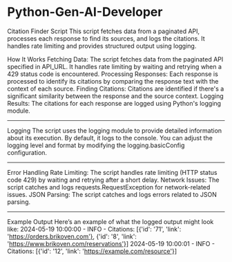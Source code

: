# Python-Gen-AI-Developer
Citation Finder Script
This script fetches data from a paginated API, processes each response to find its sources, and logs the citations. It handles rate limiting and provides structured output using logging.

How It Works
Fetching Data: The script fetches data from the paginated API specified in API_URL. It handles rate limiting by waiting and retrying when a 429 status code is encountered.
Processing Responses: Each response is processed to identify its citations by comparing the response text with the context of each source.
Finding Citations: Citations are identified if there's a significant similarity between the response and the source context.
Logging Results: The citations for each response are logged using Python's logging module.

-------------------------------------------------------------------------------------------------------------------------------------------------------------------------------------------

Logging
The script uses the logging module to provide detailed information about its execution. By default, it logs to the console. You can adjust the logging level and format by modifying the logging.basicConfig configuration.

-------------------------------------------------------------------------------------------------------------------------------------------------------------------------------------------------

Error Handling
Rate Limiting: The script handles rate limiting (HTTP status code 429) by waiting and retrying after a short delay.
Network Issues: The script catches and logs requests.RequestException for network-related issues.
JSON Parsing: The script catches and logs errors related to JSON parsing.

----------------------------------------------------------------------------------------------------------------------------------------------------------------

Example Output
Here’s an example of what the logged output might look like:
2024-05-19 10:00:00 - INFO - Citations: [{'id': '71', 'link': 'https://orders.brikoven.com'}, {'id': '8', 'link': 'https://www.brikoven.com/reservations'}]
2024-05-19 10:00:01 - INFO - Citations: [{'id': '12', 'link': 'https://example.com/resource'}]
